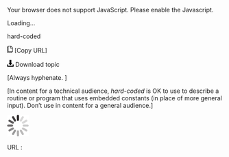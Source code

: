 Your browser does not support JavaScript. Please enable the Javascript.

Loading...

hard-coded

![Copy URL](hard-coded_files/Copy.png) [Copy URL]

![Download](hard-coded_files/Download.png)
Download topic

[Always hyphenate. ]

[In content for a technical audience, *hard-coded* is OK to use to describe a routine or program that uses embedded constants (in place of more general input). Don’t use in content for a general audience.]

![In progress](hard-coded_files/activity-large.gif)

URL :


